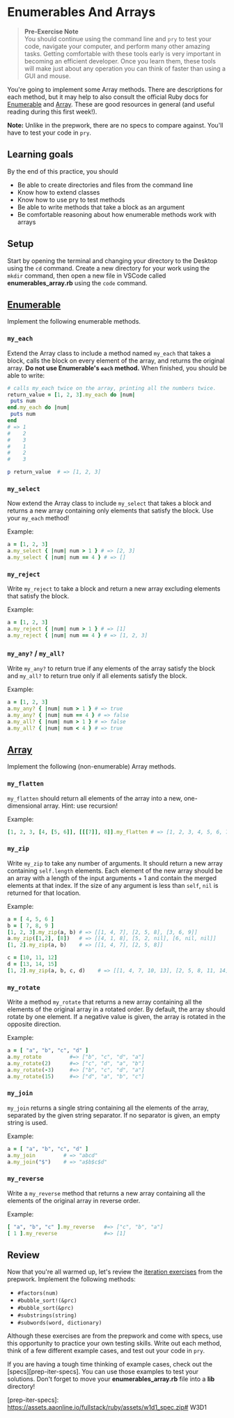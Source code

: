 # Enumerables And Arrays

> **Pre-Exercise Note**  
> You should continue using the command line and `pry` to test your code,
> navigate your computer, and perform many other amazing tasks. Getting
> comfortable with these tools early is very important in becoming an efficient
> developer. Once you learn them, these tools will make just about any operation
> you can think of faster than using a GUI and mouse.

You're going to implement some Array methods. There are descriptions for each
method, but it may help to also consult the official Ruby docs for
[Enumerable][docs-enumerable] and [Array][docs-array]. These are good
resources in general (and useful reading during this first week!).

**Note:** Unlike in the prepwork, there are no specs to compare against. You'll
have to test your code in `pry`.

## Learning goals

By the end of this practice, you should

* Be able to create directories and files from the command line
* Know how to extend classes
* Know how to use pry to test methods
* Be able to write methods that take a block as an argument
* Be comfortable reasoning about how enumerable methods work with arrays

## Setup

Start by opening the terminal and changing your directory to the Desktop using
the `cd` command. Create a new directory for your work using the `mkdir`
 command, then open a new file in VSCode called __enumerables_array.rb__ using
the `code` command.

## [Enumerable][docs-enumerable]

Implement the following enumerable methods.

### `my_each`

Extend the Array class to include a method named `my_each` that takes a block,
calls the block on every element of the array, and returns the original array.
**Do not use Enumerable's `each` method.** When finished, you should be able
to write:

```ruby
# calls my_each twice on the array, printing all the numbers twice.
return_value = [1, 2, 3].my_each do |num|
 puts num
end.my_each do |num|
 puts num
end
# => 1
#    2
#    3
#    1
#    2
#    3

p return_value  # => [1, 2, 3]
```

### `my_select`

Now extend the Array class to include `my_select` that takes a block and
returns a new array containing only elements that satisfy the block. Use your
`my_each` method!

Example:

```ruby
a = [1, 2, 3]
a.my_select { |num| num > 1 } # => [2, 3]
a.my_select { |num| num == 4 } # => []
```

### `my_reject`

Write `my_reject` to take a block and return a new array excluding elements that
satisfy the block.

Example:

```ruby
a = [1, 2, 3]
a.my_reject { |num| num > 1 } # => [1]
a.my_reject { |num| num == 4 } # => [1, 2, 3]
```

### `my_any?` / `my_all?`

Write `my_any?` to return true if any elements of the array satisfy the block
and `my_all?` to return true only if all elements satisfy the block.

Example:

```ruby
a = [1, 2, 3]
a.my_any? { |num| num > 1 } # => true
a.my_any? { |num| num == 4 } # => false
a.my_all? { |num| num > 1 } # => false
a.my_all? { |num| num < 4 } # => true
```

## [Array][docs-array]

Implement the following (non-enumerable) Array methods.

### `my_flatten`

`my_flatten` should return all elements of the array into a new, one-dimensional
array. Hint: use recursion!

Example:

```ruby
[1, 2, 3, [4, [5, 6]], [[[7]], 8]].my_flatten # => [1, 2, 3, 4, 5, 6, 7, 8]
```

### `my_zip`

Write `my_zip` to take any number of arguments. It should return a new array
containing `self.length` elements. Each element of the new array should be an
array with a length of the input arguments + 1 and contain the merged elements
at that index. If the size of any argument is less than `self`, `nil` is
returned for that location.

Example:

```ruby
a = [ 4, 5, 6 ]
b = [ 7, 8, 9 ]
[1, 2, 3].my_zip(a, b) # => [[1, 4, 7], [2, 5, 8], [3, 6, 9]]
a.my_zip([1,2], [8])   # => [[4, 1, 8], [5, 2, nil], [6, nil, nil]]
[1, 2].my_zip(a, b)    # => [[1, 4, 7], [2, 5, 8]]

c = [10, 11, 12]
d = [13, 14, 15]
[1, 2].my_zip(a, b, c, d)    # => [[1, 4, 7, 10, 13], [2, 5, 8, 11, 14]]
```

### `my_rotate`

Write a method `my_rotate` that returns a new array containing all the elements
of the original array in a rotated order. By default, the array should rotate by
one element. If a negative value is given, the array is rotated in the opposite
direction.

Example:

```ruby
a = [ "a", "b", "c", "d" ]
a.my_rotate         #=> ["b", "c", "d", "a"]
a.my_rotate(2)      #=> ["c", "d", "a", "b"]
a.my_rotate(-3)     #=> ["b", "c", "d", "a"]
a.my_rotate(15)     #=> ["d", "a", "b", "c"]
```

### `my_join`

`my_join` returns a single string containing all the elements of the array,
separated by the given string separator. If no separator is given, an empty
string is used.

Example:

```ruby
a = [ "a", "b", "c", "d" ]
a.my_join         # => "abcd"
a.my_join("$")    # => "a$b$c$d"
```

### `my_reverse`

Write a `my_reverse` method that returns a new array containing all the elements
of the original array in reverse order.

Example:

```ruby
[ "a", "b", "c" ].my_reverse   #=> ["c", "b", "a"]
[ 1 ].my_reverse               #=> [1]
```

## Review

Now that you're all warmed up, let's review the [iteration
exercises][prep-iter-exercises] from the prepwork. Implement the following
methods:

* `#factors(num)`
* `#bubble_sort!(&prc)`
* `#bubble_sort(&prc)`
* `#substrings(string)`
* `#subwords(word, dictionary)`

Although these exercises are from the prepwork and come with specs, use this
opportunity to practice your own testing skills. Write out each method, think of
a few different example cases, and test out your code in `pry`.

If you are having a tough time thinking of example cases, check out the
[specs][prep-iter-specs]. You can use those examples to test your solutions.
Don't forget to move your __enumerables_array.rb__ file into a __lib__
directory!

[docs-enumerable]: http://ruby-doc.org/core-2.1.2/Enumerable.html
[docs-array]: http://ruby-doc.org/core-2.1.2/Array.html
[prep-iter-exercises]: https://assets.aaonline.io/fullstack/ruby/assets/prep_iteration_exercises.rb
[prep-iter-specs]: https://assets.aaonline.io/fullstack/ruby/assets/w1d1_spec.zip# W3D1
